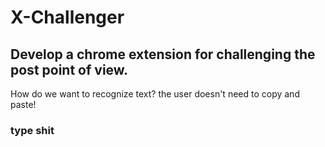 # X-Challenger

## Develop a chrome extension for challenging the post point of view. 

How do we want to recognize text? the user doesn't need to copy and paste!

### type shit
